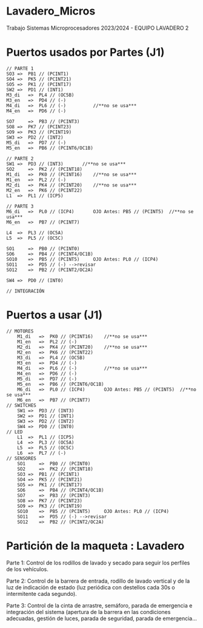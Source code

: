 # Lavadero_Micros
Trabajo Sistemas Microprocesadores 2023/2024 - EQUIPO LAVADERO 2

# Puertos usados por Partes (J1)
	// PARTE 1
	SO3	=>	PB1 // (PCINT1)
	SO4	=>	PK5 // (PCINT21)
	SO5	=>	PK1 // (PCINT17)
	SW2	=>	PD1 // (INT1)
	M3_di	=>	PL4 // (OC5B)
	M3_en	=>	PD4 // (-)
	M4_di	=>	PL6 // (-)  		//**no se usa***
	M4_en	=>	PD6 // (-)	
	
	SO7 	=>	PB3 // (PCINT3)
	SO8	=>	PK7 // (PCINT23)
	SO9	=>	PK3 // (PCINT19)
	SW3	=>	PD2 // (INT2)
	M5_di	=>	PD7 // (-)
	M5_en	=>	PB6 // (PCINT6/OC1B)
	  
	// PARTE 2
	SW1	=>	PD3 // (INT3)		//**no se usa***
	SO2 	=>	PK2 // (PCINT18)
	M1_di	=>	PK0 // (PCINT16)	//**no se usa***
	M1_en	=>	PL2 // (-) 
	M2_di	=>	PK4 // (PCINT20)	//**no se usa***
	M2_en	=>	PK6 // (PCINT22)
	L1 	=>	PL1 // (ICP5)
	
	// PARTE 3
	M6_di	=>	PL0 // (ICP4)		OJO Antes: PB5 // (PCINT5)	//**no se usa***
	M6_en	=>	PB7 // (PCINT7)
	
	L4 	=>	PL3 // (OC5A)	
	L5 	=>	PL5 // (OC5C)
	
	SO1 	=>	PB0 // (PCINT0)
	SO6 	=>	PB4 // (PCINT4/OC1B)
	SO10 	=>	PB5 // (PCINT5)		OJO Antes: PL0 // (ICP4)
	SO11 	=>	PD5 // (-) -->revisar
	SO12 	=>	PB2 // (PCINT2/OC2A)
	
	SW4	=>	PD0 // (INT0)
	  
	// INTEGRACIÓN


# Puertos a usar (J1)
	// MOTORES
		M1_di	=>	PK0 // (PCINT16)	//**no se usa***
		M1_en	=>	PL2 // (-)  
		M2_di	=>	PK4 // (PCINT20)	//**no se usa***
		M2_en	=>	PK6 // (PCINT22)
		M3_di	=>	PL4 // (OC5B)
  		M3_en	=>	PD4 // (-)
		M4_di	=>	PL6 // (-)  		//**no se usa***
		M4_en	=>	PD6 // (-)
		M5_di	=>	PD7 // (-)
		M5_en	=>	PB6 // (PCINT6/OC1B)
		M6_di	=>	PL0 // (ICP4)		OJO Antes: PB5 // (PCINT5)	//**no se usa***
		M6_en	=>	PB7 // (PCINT7)
	// SWITCHES
		SW1	=>	PD3 // (INT3)
		SW2	=>	PD1 // (INT1)
		SW3	=>	PD2 // (INT2)
		SW4	=>	PD0 // (INT0)
	// LED
		L1 	=>	PL1 // (ICP5)
		L4 	=>	PL3 // (OC5A)	
		L5 	=>	PL5 // (OC5C)	
		L6 	=>	PL7 // (-)
	// SENSORES	
		SO1 	=>	PB0 // (PCINT0)
		SO2 	=>	PK2 // (PCINT18)
 		SO3	=>	PB1 // (PCINT1)
		SO4	=>	PK5 // (PCINT21)
		SO5	=>	PK1 // (PCINT17)
		SO6 	=>	PB4 // (PCINT4/OC1B)
		SO7 	=>	PB3 // (PCINT3)
		SO8	=>	PK7 // (PCINT23)
		SO9	=>	PK3 // (PCINT19)
		SO10 	=>	PB5 // (PCINT5)		OJO Antes: PL0 // (ICP4)
		SO11 	=>	PD5 // (-) -->revisar
		SO12 	=>	PB2 // (PCINT2/OC2A)
  
# Partición de la maqueta : Lavadero
Parte 1: Control de los rodillos de lavado y secado para seguir los perfiles de los vehículos.

Parte 2: Control de la barrera de entrada, rodillo de lavado vertical y de la luz de indicación de estado (luz periódica con destellos cada 30s o intermitente cada segundo).

Parte 3: Control de la cinta de arrastre, semáforo, parada de emergencia e integración del sistema (apertura de la barrera en las condiciones adecuadas, gestión de luces, parada de seguridad, parada de emergencia…
